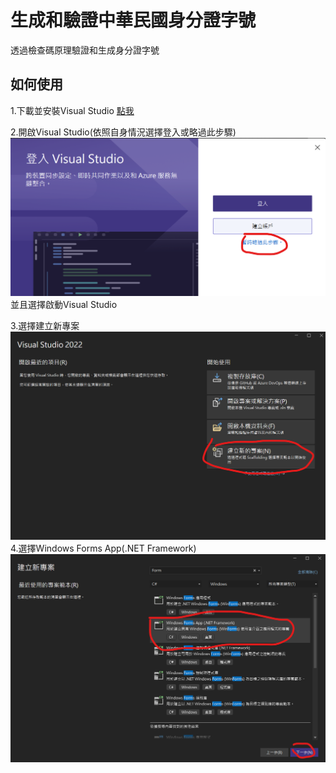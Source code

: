 # 生成和驗證中華民國身分證字號
透過檢查碼原理驗證和生成身分證字號

## 如何使用
1.下載並安裝Visual Studio  [點我](https://visualstudio.microsoft.com/zh-hant/downloads/)

2.開啟Visual Studio(依照自身情況選擇登入或略過此步驟)
![圖片1](images/1.png)
並且選擇啟動Visual Studio

3.選擇建立新專案
![圖片2](images/2.png)
4.選擇Windows Forms App(.NET Framework)
![圖片3](images/3.png)
